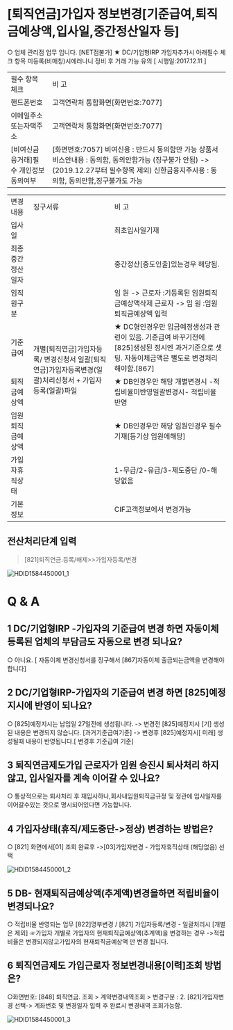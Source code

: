 # [퇴직연금]가입자 정보변경[기준급여,퇴직금예상액,입사일,중간정산일자 등]
○ 업체 관리점 업무 입니다.
[NET점불가]
★ DC/기업형IRP 가입자추가시
아래필수 체크 항목 미등록(비매칭)시에러나니 정비
후 거래 가능
유의 [ 시행일:2017.12.11 ]

<table><tbody><tr>
<td>
필수 항목 체크</td>
<td>
비 고</td></tr><tr>
<td>
핸드폰번호</td>
<td>
고객연락처 통합화면[화면번호:7077]</td></tr><tr>
<td>
이메일주소또는자택주소</td>
<td>
고객연락처 통합화면[화면번호:7077]</td></tr><tr>
<td>
[비여신금융거래]필수 개인정보동의여부</td>
<td>[화면번호:7057]
비여신용 : 반드시 동의함만 가능
상품서비스안내용 : 동의함, 동의안함가능 (징구불가 안됨)
->(2019.12.27부터 필수항목 제외)
신한금융지주사용 : 동의함, 동의안함,징구불가도 가능</td></tr></tbody>
</table>



<table><tbody><tr>
<td>
변경내용</td>
<td>
징구서류</td>
<td>
비 고</td></tr><tr>
<td>
입사일</td>
<td rowspan="8">개별[퇴직연금]가입자등록/ 변경신청서
일괄[퇴직연금]가입자등록변경(일괄)처리신청서
+ 가입자등록(일괄)파일</td>
<td>
최초입사일기재</td></tr><tr>
<td>
최종중간정산일자</td>
<td>
중간정산[중도인출]있는경우 해당됨.</td></tr><tr>
<td>
임직원구분</td>
<td>임 원 -> 근로자 :기등록된 임원퇴직금예상액삭제
근로자 -> 임 원 :임원퇴직금예상액 입력</td></tr><tr>
<td>
기준급여</td>
<td>★ DC형인경우만 입금예정생성과 관련이 있음.
기준급여 바꾸기전에 [825]생성된 정시엔 과거기준으로 셋팅.
자동이체금액은 별도로 변경처리해야함.[867]</td></tr><tr>
<td>
퇴직금예상액</td>
<td>★ DB인경우만 해당
개별변경시 -적립비율미반영일괄변경시- 적립비율반영</td></tr><tr>
<td>
임원퇴직금예상액</td>
<td>★ DB인경우만 해당
임원인경우 필수 기재[등기상 임원에해당]</td></tr><tr>
<td>
가입자휴직상태</td>
<td>
1-무급/2-유급/3-제도중단 /0-해당없음</td></tr><tr>
<td>
기본정보</td>
<td>
CIF고객정보에서 변경가능</td></tr></tbody>
</table>


## 전산처리단계 입력
> [821]퇴직연금.등록/해제>>가입자등록/변경

![HDID1584450001_1](HDID1584450001_1.jpg)

# Q & A
## 1 DC/기업형IRP -가입자의 기준급여 변경 하면 자동이체등록된 업체의 부담금도 자동으로 변경 되나요?
○ 아니요. [ 자동이체 변경신청서를 징구해서 [867]자동이체 출금되는금액을 변경해야 합니다]
## 2 DC/기업형IRP-가입자의 기준급여 변경 하면 [825]예정지시에 반영이 되나요?
○ [825]예정지시는 납입일 27일전에 생성됩니다.
-> 변경전 [825]예정지시 [기] 생성된 내용은 변경되지 않습니다. [과거기준급여기준]
-> 변경후 [825]예정지시[ 미래] 생성될때 내용이 반영됩니다.[ 변경후 기준급여 기준]
## 3 퇴직연금제도가입 근로자가 임원 승진시 퇴사처리 하지않고, 입사일자를 계속 이어갈 수 있나요?
○ 통상적으로는 퇴사처리 후 재입사하나,회사내임원퇴직금규정 및 정관에 입사일자를이어갈수있는 것으로 명시되어있다면 가능합니다.
## 4 가입자상태(휴직/제도중단->정상) 변경하는 방법은?
○ [821] 화면에서[01] 조회 완료후 ->[03]가입자변경 - 가입자휴직상태
(해당없음)
선택

![HDID1584450001_2](HDID1584450001_2.jpg)

## 5 DB- 현재퇴직금예상액(추계액)변경을하면 적립비율이 변경되나요?
○ 적립비율 반영되는 업무
[822]명부변경 / [821] 가입자등록/변경 - 일괄처리시 [개별은 제외]
☞가입자 개별로 가입자의 현재퇴직금예상액(추계액)을 변경하는 경우
->적립비율은 변경되지않고가입자의 현재퇴직금예상액 만 변경 됩니다.
## 6 퇴직연금제도 가입근로자 정보변경내용[이력]조회 방법은?
○화면번호: [848]
퇴직연금. 조회 > 계약변경내역조회 > 변경구분 : 2. [821]가입자변경
선택-> 계좌번호 및 변경일자 입력 후 완료시 변경내역 조회가능함.

![HDID1584450001_3](HDID1584450001_3.jpg)

